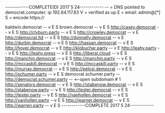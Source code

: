 ------------COMPLETE(D) 2017 5 24------------
--  =  DNS pointed to democrat.computer: ip 192.64.117.83
V  =  verified as up
E  =  email: admin@[*]
S  =  encode https:// 


baldwin.democrat  -- v E S
brown.democrat    -- v E S
http://casey.democrat -- v E S
http://clyburn.party -- v E S
http://crowley.democrat -- v E
http://democrat.ltd -- v E S
http://donnelly.democrat -- v E
http://durbin.democrat -- v E S
http://hassan.democrat -- v E S
http://hoyer.democrat -- v E
http://klobuchar.party -- v E
http://leahy.party  -- v E  S
http://leahy.press  --  v E S
http://liberal.cloud -- v E S
http://manchin.democrat  -- v E S
http://manchin.party -- v E S
http://mccaskill.democrat -- v E S
http://mccaskill.party -- v E S
http://murray.democrat -- v E S
http://pelosi.democrat -- v E S
http://schumer.party -- v E S
                democrat.schumer.party --
                                        http://democrat.schumer.party --  <--open subdomain # 1
http://senators.democrat -- v E S
http://stabenow.democrat  -- v E S
http://stabenow.party -- v E S
http://tester.democrat -- v E S
http://tester.party -- v E S
http://vanhollen.democrat -- v E S
http://vanhollen.party --v E S
http://warner.democrat  -- v  E S
http://warren.party   -- v E S
------------COMPLETE 2017 5 24------------
